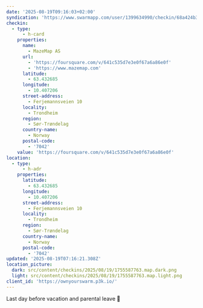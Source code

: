 ```yaml
---
date: '2025-08-19T09:16:03+02:00'
syndication: 'https://www.swarmapp.com/user/1399634990/checkin/68a424b3d610f76a75907581'
checkin:
  - type:
      - h-card
    properties:
      name:
        - MazeMap AS
      url:
        - 'https://foursquare.com/v/641c535d7e3e0f67a6a86e0f'
        - 'https://www.mazemap.com'
      latitude:
        - 63.432685
      longitude:
        - 10.407206
      street-address:
        - Ferjemannsveien 10
      locality:
        - Trondheim
      region:
        - Sør-Trøndelag
      country-name:
        - Norway
      postal-code:
        - '7042'
    value: 'https://foursquare.com/v/641c535d7e3e0f67a6a86e0f'
location:
  - type:
      - h-adr
    properties:
      latitude:
        - 63.432685
      longitude:
        - 10.407206
      street-address:
        - Ferjemannsveien 10
      locality:
        - Trondheim
      region:
        - Sør-Trøndelag
      country-name:
        - Norway
      postal-code:
        - '7042'
updated: '2025-08-19T07:16:21.308Z'
location_picture:
  dark: src/content/checkins/2025/08/19/1755587763.map.dark.png
  light: src/content/checkins/2025/08/19/1755587763.map.light.png
client_id: 'https://ownyourswarm.p3k.io/'
---
```

Last day before vacation and parental leave 🎉
